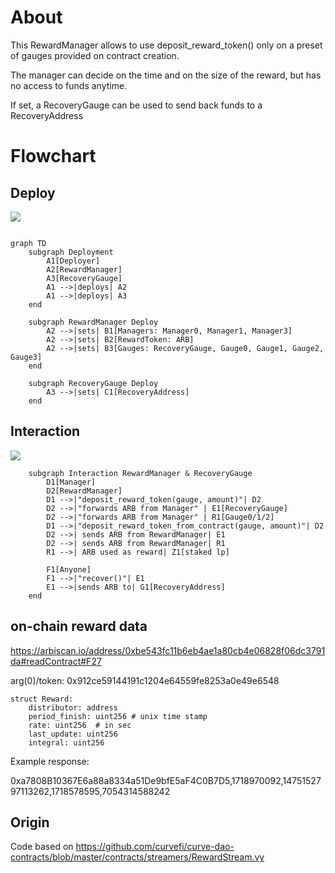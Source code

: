 # About

This RewardManager allows to use deposit_reward_token() only on a preset of gauges provided on contract creation. 

The manager can decide on the time and on the size of the reward, but has no access to funds anytime.

If set, a RecoveryGauge can be used to send back funds to a RecoveryAddress

# Flowchart

## Deploy

[![](https://mermaid.ink/img/pako:eNp9UslugzAQ_RU0ZxJhGyj4UClppJ56SXMq5ODGUxIlGGSgLU3y73VYImib2rJmeeM3i-YIm0wicIhVokW-tVaLWFnmFNVr61hgfsjqFFXZApczI1HrRr0eeGm0xA-h5ZNQIhlDzECb7B11_SiqBIcQsSaT-5Ns-IqTYfkHYy2GSsbqR52j1F3Vw9oapgJLQzMnURdXcKvTHLvXyFVj61sEfaerbI-KW7Pl_GYoi5qOTabRBGyrEU4nSSdpJ_vUf3c64PndKRtkfyDXuc-k1FgUY97-gg0p6lTspFmF4yUkhnKLKcbAjSqF3sdmRc4mTlRl9lyrDfBSV2iDzqpkC_xNHApjVbkUJS52wpSaXr25UC9ZlvZfjAn8CJ_AJ5R4U48FPg1dPwzJnR_YUAOnxJ26jHoec8PQdQNCzzZ8NRRkyhhxHOJR8_zAd9zzN2UN2Qg?type=png)](https://mermaid.live/edit#pako:eNp9UslugzAQ_RU0ZxJhGyj4UClppJ56SXMq5ODGUxIlGGSgLU3y73VYImib2rJmeeM3i-YIm0wicIhVokW-tVaLWFnmFNVr61hgfsjqFFXZApczI1HrRr0eeGm0xA-h5ZNQIhlDzECb7B11_SiqBIcQsSaT-5Ns-IqTYfkHYy2GSsbqR52j1F3Vw9oapgJLQzMnURdXcKvTHLvXyFVj61sEfaerbI-KW7Pl_GYoi5qOTabRBGyrEU4nSSdpJ_vUf3c64PndKRtkfyDXuc-k1FgUY97-gg0p6lTspFmF4yUkhnKLKcbAjSqF3sdmRc4mTlRl9lyrDfBSV2iDzqpkC_xNHApjVbkUJS52wpSaXr25UC9ZlvZfjAn8CJ_AJ5R4U48FPg1dPwzJnR_YUAOnxJ26jHoec8PQdQNCzzZ8NRRkyhhxHOJR8_zAd9zzN2UN2Qg)
```

graph TD
    subgraph Deployment
        A1[Deployer]
        A2[RewardManager]
        A3[RecoveryGauge]
        A1 -->|deploys| A2
        A1 -->|deploys| A3
    end

    subgraph RewardManager Deploy
        A2 -->|sets| B1[Managers: Manager0, Manager1, Manager3]
        A2 -->|sets| B2[RewardToken: ARB]
        A2 -->|sets| B3[Gauges: RecoveryGauge, Gauge0, Gauge1, Gauge2, Gauge3]
    end

    subgraph RecoveryGauge Deploy
        A3 -->|sets| C1[RecoveryAddress]
    end
```

## Interaction

[![](https://mermaid.ink/img/pako:eNqVUstu2zAQ_JXFHooUkB1Tr1o6FHDhNOihF7WniIbBirRsOCIFkmrrWv73UI_G8i2hIIC7nBnNrHjGQnGBKZaa1Xv4uaYS3DLNr6HxTVqhWWEPSkIm_jDNvzPJSqHhg6sL9Vvo0yNrSjHwurUm-YjZTJp-fkOfHhGYzT63FLmolTnYre6BW6uOQt6VnbgHrFKNtB8ptk5qKjtyd0p3JAOr7AvstKpg_BBFaOGB5DdmN_BuiYzkPXVxT-79t7rfdjLbQknbzfBtWcAIOTVxM7YuynsZGZmkzQa7PbgxggMzMDhu4YnkxrKjaz7Xrwmv1K8kX8mTkmIz7Y3p9TDeuz7V1OPDgLhatKqFx-v_WHGuhTGjpkNR2T3oYSV0xQ7c3c1zd0jR7kUlKKZuy5k-UqTy4nCsserHSRaYWt0ID7Vqyj2mO_ZsXNXUnFmxPjB3n6vXbs3kk1LVf4orMT3jX0xnPonmUbCM_SSMk4R8ipcenjD1STgPAz-KgjBJwnBJ_IuH_3oJMg8CsliQyHdvvIwX4eUFU3sDFg?type=png)](https://mermaid.live/edit#pako:eNqVUstu2zAQ_JXFHooUkB1Tr1o6FHDhNOihF7WniIbBirRsOCIFkmrrWv73UI_G8i2hIIC7nBnNrHjGQnGBKZaa1Xv4uaYS3DLNr6HxTVqhWWEPSkIm_jDNvzPJSqHhg6sL9Vvo0yNrSjHwurUm-YjZTJp-fkOfHhGYzT63FLmolTnYre6BW6uOQt6VnbgHrFKNtB8ptk5qKjtyd0p3JAOr7AvstKpg_BBFaOGB5DdmN_BuiYzkPXVxT-79t7rfdjLbQknbzfBtWcAIOTVxM7YuynsZGZmkzQa7PbgxggMzMDhu4YnkxrKjaz7Xrwmv1K8kX8mTkmIz7Y3p9TDeuz7V1OPDgLhatKqFx-v_WHGuhTGjpkNR2T3oYSV0xQ7c3c1zd0jR7kUlKKZuy5k-UqTy4nCsserHSRaYWt0ID7Vqyj2mO_ZsXNXUnFmxPjB3n6vXbs3kk1LVf4orMT3jX0xnPonmUbCM_SSMk4R8ipcenjD1STgPAz-KgjBJwnBJ_IuH_3oJMg8CsliQyHdvvIwX4eUFU3sDFg)

```graph TD
    subgraph Interaction RewardManager & RecoveryGauge
        D1[Manager]
        D2[RewardManager]
        D1 -->|"deposit_reward_token(gauge, amount)"| D2
        D2 -->|"forwards ARB from Manager" | E1[RecoveryGauge] 
        D2 -->|"forwards ARB from Manager" | R1[Gauge0/1/2]
        D1 -->|"deposit_reward_token_from_contract(gauge, amount)"| D2
        D2 -->| sends ARB from RewardManager| E1
        D2 -->| sends ARB from RewardManager| R1 
        R1 -->| ARB used as reward| Z1[staked lp]
      
        F1[Anyone]
        F1 -->|"recover()"| E1
        E1 -->|sends ARB to| G1[RecoveryAddress]
    end
```

## on-chain reward data


https://arbiscan.io/address/0xbe543fc11b6eb4ae1a80cb4e06828f06dc3791da#readContract#F27

arg(0)/token: 0x912ce59144191c1204e64559fe8253a0e49e6548
```
struct Reward:
    distributor: address
    period_finish: uint256 # unix time stamp
    rate: uint256  # in sec
    last_update: uint256
    integral: uint256
```
Example response:

0xa7808B10367E6a88a8334a51De9bfE5aF4C0B7D5,1718970092,1475152797113262,1718578595,7054314588242


## Origin

Code based on https://github.com/curvefi/curve-dao-contracts/blob/master/contracts/streamers/RewardStream.vy


